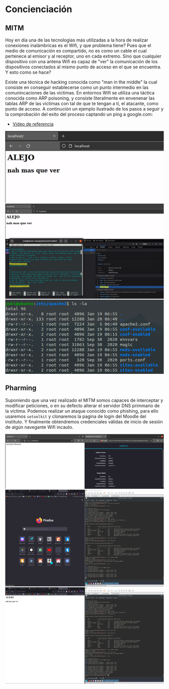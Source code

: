 # Concienciación

## MITM

Hoy en día una de las tecnologías más utilizadas a la hora de realizar conexiones inalámbricas es el Wifi, y que problema tiene? Pues que el medio de comunicación es compartido, no es como un cable el cual pertenece al emisor y al receptor, uno en cada extremo. Sino que cualquier dispositivo con una antena Wifi es capaz de "ver" la comunicación de los dispositivos conectados al mismo punto de acceso en el que se encuentra. Y esto como se hace?

Existe una técnica de hacking conocida como "man in the middle" la cual consiste en conseguir establecerse como un punto intermedio en las comunincaciones de las victimas. En entornos Wifi se utiliza una táctica conocida como ARP poisoning, y consiste literalmente en envenenar las tablas ARP de las víctimas con tal de que te tengan a tí, el atacante, como punto de acceso. A continución un ejemplo ilustrado de los pasos a seguir y la comprobación del exito del proceso captando un ping a google.com:

+ [Video de referencia](https://www.youtube.com/watch?v=CW0Mf9qGBOc)

![2](img/2.png)
![3](img/3.png)
![1](img/1.png)

## Pharming

Suponiendo que una vez realizado el MITM somos capaces de interceptar y modificar peticiones, o en su defecto alterar el servidor DNS primmario de la víctima. Podemos realizar un ataque conocido como phishing, para ello usaremos `setoolkit` y clonaremos la pagina de login del Moodle del instituto. Y finalmente obtendremos credenciales válidas de inicio de sesión de algún navegante Wifi incauto.

![4](img/4.png)
![5](img/5.png)
![6](img/6.png)
